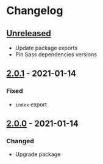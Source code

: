 # Changelog

## [Unreleased][]

-   Update package exports
-   Pin Sass dependencies versions

## [2.0.1][] - 2021-01-14

### Fixed

-   `index` export

## [2.0.0][] - 2021-01-14

### Changed

-   Upgrade package

[2.0.0]: https://github.com/niksy/sass-scoped-media-query/tree/v2.0.0
[unreleased]:
	https://github.com/niksy/sass-scoped-media-query/compare/v2.0.1...HEAD
[2.0.1]: https://github.com/niksy/sass-scoped-media-query/tree/v2.0.1
